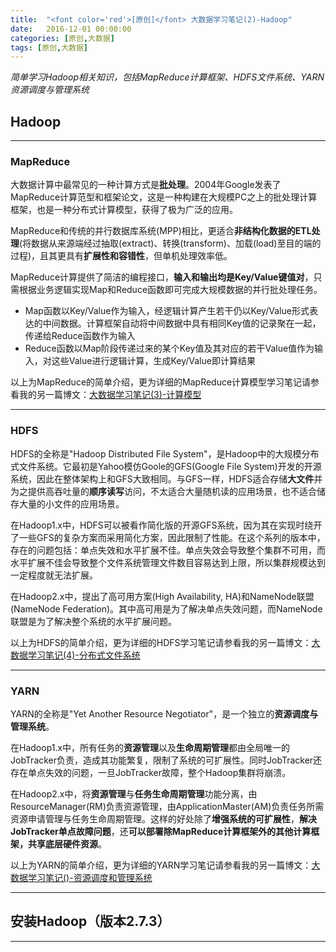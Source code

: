 ```yaml
---
title:  "<font color='red'>[原创]</font> 大数据学习笔记(2)-Hadoop"
date:   2016-12-01 00:00:00
categories: [原创,大数据]
tags: [原创,大数据]
---
```


*简单学习Hadoop相关知识，包括MapReduce计算框架、HDFS文件系统、YARN资源调度与管理系统*

## Hadoop
---

### MapReduce

大数据计算中最常见的一种计算方式是**批处理**。2004年Google发表了MapReduce计算范型和框架论文，这是一种构建在大规模PC之上的批处理计算框架，也是一种分布式计算模型，获得了极为广泛的应用。

MapReduce和传统的并行数据库系统(MPP)相比，更适合**非结构化数据的ETL处理**(将数据从来源端经过抽取(extract)、转换(transform)、加载(load)至目的端的过程)，且其更具有**扩展性和容错性**，但单机处理效率低。

MapReduce计算提供了简洁的编程接口，**输入和输出均是Key/Value键值对**，只需根据业务逻辑实现Map和Reduce函数即可完成大规模数据的并行批处理任务。

* Map函数以Key/Value作为输入，经逻辑计算产生若干仍以Key/Value形式表达的中间数据。计算框架自动将中间数据中具有相同Key值的记录聚在一起，传递给Reduce函数作为输入
* Reduce函数以Map阶段传递过来的某个Key值及其对应的若干Value值作为输入，对这些Value进行逻辑计算，生成Key/Value即计算结果

以上为MapReduce的简单介绍，更为详细的MapReduce计算模型学习笔记请参看我的另一篇博文：[大数据学习笔记(3)-计算模型](https://wuyinan0126.github.io/2016/大数据学习笔记(3)-计算模型/)

---

### HDFS

HDFS的全称是"Hadoop Distributed File System"，是Hadoop中的大规模分布式文件系统。它最初是Yahoo模仿Goole的GFS(Google File System)开发的开源系统，因此在整体架构上和GFS大致相同。与GFS一样，HDFS适合存储**大文件**并为之提供高吞吐量的**顺序读写**访问，不太适合大量随机读的应用场景，也不适合储存大量的小文件的应用场景。

在Hadoop1.x中，HDFS可以被看作简化版的开源GFS系统，因为其在实现时绕开了一些GFS的复杂方案而采用简化方案，因此限制了性能。在这个系列的版本中，存在的问题包括：单点失效和水平扩展不佳。单点失效会导致整个集群不可用，而水平扩展不佳会导致整个文件系统管理文件数目容易达到上限，所以集群规模达到一定程度就无法扩展。

在Hadoop2.x中，提出了高可用方案(High Availability, HA)和NameNode联盟(NameNode Federation)。其中高可用是为了解决单点失效问题，而NameNode联盟是为了解决整个系统的水平扩展问题。

以上为HDFS的简单介绍，更为详细的HDFS学习笔记请参看我的另一篇博文：[大数据学习笔记(4)-分布式文件系统](https://wuyinan0126.github.io/2016/大数据学习笔记(4)-分布式文件系统/)

---

### YARN

YARN的全称是"Yet Another Resource Negotiator"，是一个独立的**资源调度与管理系统**。

在Hadoop1.x中，所有任务的**资源管理**以及**生命周期管理**都由全局唯一的JobTracker负责，造成其功能繁复，限制了系统的可扩展性。同时JobTracker还存在单点失效的问题，一旦JobTracker故障，整个Hadoop集群将崩溃。

在Hadoop2.x中，将**资源管理**与**任务生命周期管理**功能分离，由ResourceManager(RM)负责资源管理，由ApplicationMaster(AM)负责任务所需资源申请管理与任务生命周期管理。这样的好处除了**增强系统的可扩展性**，**解决JobTracker单点故障问题**，还**可以部署除MapReduce计算框架外的其他计算框架，共享底层硬件资源**。

以上为YARN的简单介绍，更为详细的YARN学习笔记请参看我的另一篇博文：[大数据学习笔记()-资源调度和管理系统](https://wuyinan0126.github.io/2016/大数据学习笔记()-资源调度和管理系统/)

---

## 安装Hadoop（版本2.7.3）
---


